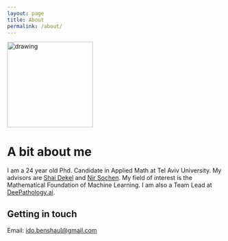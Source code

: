 ```yaml
---
layout: page
title: About
permalink: /about/
---
```


<!-- ![Ido]({{ site.url }}/assets/ido.jpg) -->
<img src="{{ site.url }}/assets/ido.jpg" alt="drawing" style="width:200px;"/>

# A bit about me
I am a 24 year old Phd. Candidate in Applied Math at Tel Aviv University. My advisors are [Shai Dekel](https://www.shaidekel.com/) and [Nir Sochen](http://www.math.tau.ac.il/~sochen/). My field of interest is the Mathematical Foundation of Machine Learning. I am also a Team Lead at [DeePathology.ai](https://deepathology.ai/).



## Getting in touch
Email: ido.benshaul@gmail.com